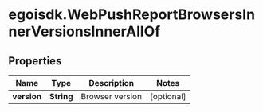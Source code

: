 # egoisdk.WebPushReportBrowsersInnerVersionsInnerAllOf

## Properties

Name | Type | Description | Notes
------------ | ------------- | ------------- | -------------
**version** | **String** | Browser version | [optional] 


